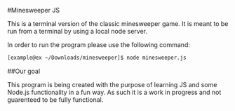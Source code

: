 #Minesweeper JS

This is a terminal version of the classic minesweeper game.
It is meant to be run from a terminal by using a local node server.

In order to run the program please use the following command:
```bash
[example@ex ~/Downloads/minesweeper]$ node minesweeper.js
```

##Our goal

This program is being created with the purpose of learning JS and some Node.js functionality
in a fun way. As such it is a work in progress and not guarenteed to be fully functional.


